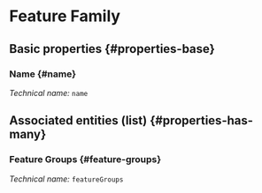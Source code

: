 #  Feature Family
<!--- THIS FILE IS GENERATED PLEASE DO NOT EDIT IT DIRECTLY --->



<OH code="featureFamily"/>


## Basic properties {#properties-base}

### Name {#name}



*Technical name:* ```name```
<PH code="featureFamily:name"/>




## Associated entities (list) {#properties-has-many}

###  Feature Groups {#feature-groups}



*Technical name:* ```featureGroups```
<PH code="featureFamily:featureGroups"/>




